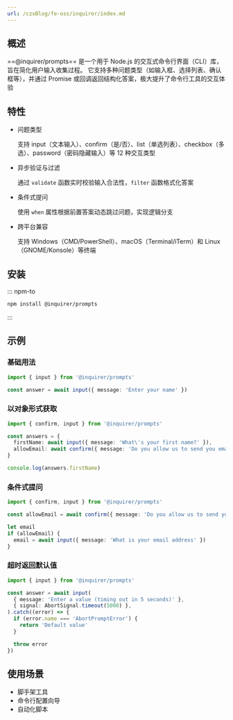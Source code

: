 ```yaml
---
url: /czxBlog/fe-oss/inquirer/index.md
---
```

## 概述

\==@inquirer/prompts== 是一个用于 Node.js 的交互式命令行界面（CLI）库，旨在简化用户输入收集过程。
它支持多种问题类型（如输入框、选择列表、确认框等），并通过 Promise 或回调返回结构化答案，极大提升了命令行工具的交互体验

## 特性

* 问题类型

  支持 input（文本输入）、confirm（是/否）、list（单选列表）、checkbox（多选）、password（密码隐藏输入）等 12 种交互类型

* 异步验证与过滤

  通过 `validate` 函数实时校验输入合法性，`filter` 函数格式化答案

* 条件式提问

  使用 `when` 属性根据前置答案动态跳过问题，实现逻辑分支

* 跨平台兼容

  支持 Windows（CMD/PowerShell）、macOS（Terminal/iTerm）和 Linux（GNOME/Konsole）等终端

## 安装

::: npm-to

```sh
npm install @inquirer/prompts
```

:::

## 示例

### 基础用法

```ts
import { input } from '@inquirer/prompts'

const answer = await input({ message: 'Enter your name' })
```

### 以对象形式获取

```ts
import { confirm, input } from '@inquirer/prompts'

const answers = {
  firstName: await input({ message: 'What\'s your first name?' }),
  allowEmail: await confirm({ message: 'Do you allow us to send you email?' }),
}

console.log(answers.firstName)
```

### 条件式提问

```ts
import { confirm, input } from '@inquirer/prompts'

const allowEmail = await confirm({ message: 'Do you allow us to send you email?' })

let email
if (allowEmail) {
  email = await input({ message: 'What is your email address' })
}
```

### 超时返回默认值

```ts
import { input } from '@inquirer/prompts'

const answer = await input(
  { message: 'Enter a value (timing out in 5 seconds)' },
  { signal: AbortSignal.timeout(5000) },
).catch((error) => {
  if (error.name === 'AbortPromptError') {
    return 'Default value'
  }

  throw error
})
```

## 使用场景

* 脚手架工具
* 命令行配置向导
* 自动化脚本
